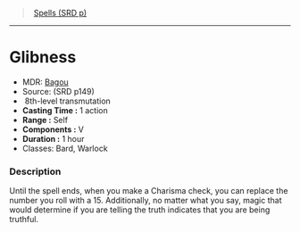 ﻿---
!SpellItem
Family: SpellVO
Name: Glibness
AltName: '[Bagou](hd_spells_bagou.md)'
Type: transmutation
Level: 8
CastingTime: 1 action
Range: Self
Components: V
Duration: 1 hour
Classes: Bard, Warlock
Source: (SRD p149)
Id: spells_vo.md#glibness
ParentLink: spells_vo.md#spells-srd-p
ParentName: Spells (SRD p)
NameLevel: 1
Attributes: {}
AttributesDictionary: >+
  {}

---
> [Spells (SRD p)](srd_spells.md)

---

# Glibness

- MDR: [Bagou](hd_spells_bagou.md)
- Source: (SRD p149)
-  8th-level transmutation
- **Casting Time :** 1 action
- **Range :** Self
- **Components :** V
- **Duration :** 1 hour
- Classes: Bard, Warlock

### Description

Until the spell ends, when you make a Charisma check, you can replace the number you roll with a 15. Additionally, no matter what you say, magic that would determine if you are telling the truth indicates that you are being truthful.

